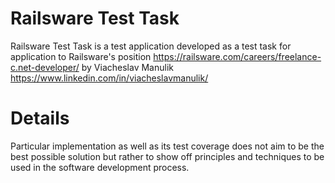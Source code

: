# Railsware Test Task

Railsware Test Task is a test application developed as a test task for application 
to Railsware's position https://railsware.com/careers/freelance-c.net-developer/
by Viacheslav Manulik https://www.linkedin.com/in/viacheslavmanulik/

# Details

Particular implementation as well as its test coverage does not aim to be the best possible solution
but rather to show off principles and techniques to be used in the software development process.